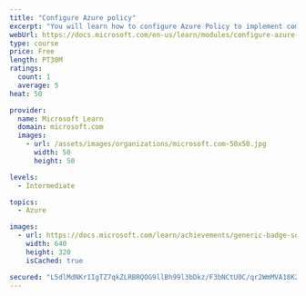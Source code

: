 ```yaml
---
title: "Configure Azure policy"
excerpt: "You will learn how to configure Azure Policy to implement compliance requirements."
webUrl: https://docs.microsoft.com/en-us/learn/modules/configure-azure-policy/
type: course
price: Free
length: PT30M
ratings:
  count: 1
  average: 5
heat: 50

provider:
  name: Microsoft Learn
  domain: microsoft.com
  images:
    - url: /assets/images/organizations/microsoft.com-50x50.jpg
      width: 50
      height: 50

levels:
  - Intermediate

topics:
  - Azure

images:
  - url: https://docs.microsoft.com/learn/achievements/generic-badge-social.png
    width: 640
    height: 320
    isCached: true

secured: "L5dlMdNKr1IgTZ7qkZLRBRQOG9llBh99l3bDkz/F3bNCtU0C/qr2WmMVA18K22gIrwtUoHd4MbeQgs4HRmq/XE/iznkmjcIgnNK3xzMRODozf1hDEyPpU77CgXDHePehim2DYvYUH93P7ON+Mjm3GWxdqpUixB2ozxTC0V7rBqKn14C3IVIeekwhr1WKqEDwUi9FWtrn7wR9R3xtfeHdZWhXb+3cdhDmzrcBQkDKcMzAkRLBuJqH1JBl2+sqCMJwOAL3ddSiOrFlgJY7+rQ9D5tVJImq2uZ9nUiYOj1yzUTRXDsNctG1jIXux/etiY/McRm5z+kj0Y890QZwCAxw6cIu/70nJVKCJYlTicfR8Aj3gt4RmcKBeT7NdPh0bdgbpk4gOD3xrYusndlH9592SEeewM6U5EKJfuyJBRMZgac=;xj1o21JGGEbter+V+1g3Yg=="
---
```


